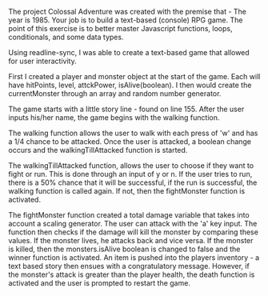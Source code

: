 The project Colossal Adventure was created with the premise that - 
The year is 1985. Your job is to build a text-based (console) RPG game.
The point of this exercise is to better master Javascript functions, loops, conditionals, and some data types.

Using readline-sync, I was able to create a text-based game that allowed for user interactivity. 

First I created a player and monster object at the start of the game. 
	Each will have hitPoints, level, attckPower, isAlive(boolean). 
I then would create the currentMonster through an array and random number generator.

The game starts with a little story line - found on line 155. 
After the user inputs his/her name, the game begins with the walking function.

The walking function allows the user to walk with each press of 'w' and has a 1/4 chance to be attacked. Once the user is attacked, a boolean change occurs and the walkingTillAttacked function is started. 

The walkingTillAttacked function, allows the user to choose if they want to fight or run. This is done through an input of y or n. If the user tries to run, there is a 50% chance that it will be successful, if the run is successful, the walking function is called again. If not, then the fightMonster function is activated. 

The fightMonster function created a total damage variable that takes into account a scaling generator. The user can attack with the 'a' key input. The function then checks if the damage will kill the monster by comparing these values. If the monster lives, he attacks back and vice versa. If the monster is killed, then the monsters.isAlive boolean is changed to false and the winner function is activated. An item is pushed into the players inventory - a text based story then ensues with a congratulatory message. However, if the monster's attack is greater than the player health, the death function is activated and the user is prompted to restart the game. 

	

